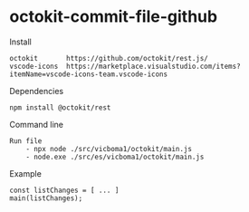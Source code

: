 # octokit-commit-file-github

Install
```
octokit       https://github.com/octokit/rest.js/
vscode-icons  https://marketplace.visualstudio.com/items?itemName=vscode-icons-team.vscode-icons
```

Dependencies
```
npm install @octokit/rest
```

Command line
```
Run file     
    - npx node ./src/vicboma1/octokit/main.js
    - node.exe ./src/es/vicboma1/octokit/main.js
```

Example 
```
const listChanges = [ ... ]
main(listChanges);
```
